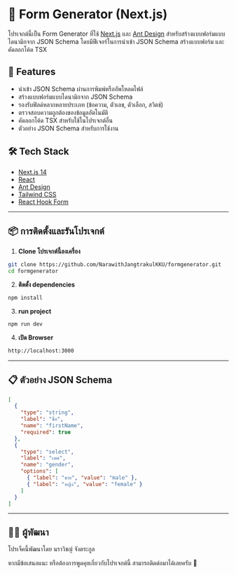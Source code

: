 # 📝 Form Generator (Next.js)

โปรเจกต์นี้เป็น Form Generator ที่ใช้ [Next.js](https://nextjs.org/) และ [Ant Design](https://ant.design/) สำหรับสร้างแบบฟอร์มแบบไดนามิกจาก JSON Schema โดยมีฟีเจอร์ในการนำเข้า JSON Schema สร้างแบบฟอร์ม และคัดลอกโค้ด TSX

## 🚀 Features

- นำเข้า JSON Schema ผ่านการพิมพ์หรืออัพโหลดไฟล์
- สร้างแบบฟอร์มแบบไดนามิกจาก JSON Schema
- รองรับฟิลด์หลากหลายประเภท (ข้อความ, ตัวเลข, ตัวเลือก, สวิตช์)
- ตรวจสอบความถูกต้องของข้อมูลอัตโนมัติ
- คัดลอกโค้ด TSX สำหรับใช้ในโปรเจกต์อื่น
- ตัวอย่าง JSON Schema สำหรับการใช้งาน

## 🛠️ Tech Stack

- [Next.js 14](https://nextjs.org/)
- [React](https://reactjs.org/)
- [Ant Design](https://ant.design/)
- [Tailwind CSS](https://tailwindcss.com/)
- [React Hook Form](https://react-hook-form.com/)

---

## 📦 การติดตั้งและรันโปรเจกต์

1. **Clone โปรเจกต์นี้ลงเครื่อง**

```bash
git clone https://github.com/NarawithJangtrakulKKU/formgenerator.git
cd formgenerator
```

2. **ติดตั้ง dependencies**

```bash
npm install 
```

3. **run project** 

```bash
npm run dev 
```

4. **เปิด Browser**
```bash
http://localhost:3000
```

---

## 📋 ตัวอย่าง JSON Schema

```json
[
  {
    "type": "string",
    "label": "ชื่อ",
    "name": "firstName",
    "required": true
  },
  {
    "type": "select",
    "label": "เพศ",
    "name": "gender",
    "options": [
      { "label": "ชาย", "value": "male" },
      { "label": "หญิง", "value": "female" }
    ]
  }
]
```

---

## 👨‍💻 ผู้พัฒนา

โปรเจ็คนี้พัฒนาโดย นราวิชญ์ จังตระกูล 

หากมีข้อเสนอแนะ หรือต้องการพูดคุยเกี่ยวกับโปรเจกต์นี้ สามารถติดต่อมาได้เลยครับ 🙌

